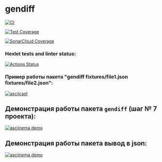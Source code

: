 # gendiff

[![CI](https://https://github.com/oksana-qa-auto/qa-auto-engineer-javascript-project-87/actions/workflows/ci.yml/badge.svg)](https://github.com/oksana-qa-auto/qa-auto-engineer-javascript-project-87/actions/workflows/ci.yml)

[![Test Coverage](https://codecov.io/gh/oksana-qa-auto/qa-auto-engineer-javascript-project-87/branch/main/graph/badge.svg)](https://codecov.io/gh/oksana-qa-auto/qa-auto-engineer-javascript-project-87)

[![SonarCloud Coverage](https://sonarcloud.io/api/project_badges/measure?project=oksana-qa-auto_qa-auto-engineer-javascript-project-87&metric=coverage)](https://sonarcloud.io/summary/new_code?id=oksana-qa-auto_qa-auto-engineer-javascript-project-87)


### Hexlet tests and linter status:
[![Actions Status](https://github.com/Oksana-QA-auto/qa-auto-engineer-javascript-project-87/actions/workflows/hexlet-check.yml/badge.svg)](https://github.com/Oksana-QA-auto/qa-auto-engineer-javascript-project-87/actions)


### Пример работы пакета "gendiff __fixtures__/file1.json __fixtures__/file2.json":

[![asciicast](https://asciinema.org/a/60FCiVNkTodKgh8mALnaA4MQV.svg)](https://asciinema.org/a/60FCiVNkTodKgh8mALnaA4MQV)


## Демонстрация работы пакета `gendiff` (шаг № 7 проекта):


[![asciinema demo](https://asciinema.org/a/9LFApKwXMGcKOEq4V3fWJOpjt)](https://asciinema.org/a/9LFApKwXMGcKOEq4V3fWJOpjt)


## Демонстрация работы пакета вывод в json:

[![asciinema demo](https://asciinema.org/a/JDWuPOcH8I3iujk1Nf9rvNP59)](https://asciinema.org/a/JDWuPOcH8I3iujk1Nf9rvNP59)

